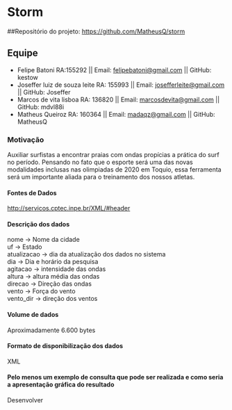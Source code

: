 # Storm
##Repositório do projeto: <https://github.com/MatheusQ/storm>
## Equipe
- Felipe Batoni RA:155292 || Email: felipebatoni@gmail.com || GitHub: kestow
- Joseffer luiz de souza leite RA: 155993 || Email: josefferleite@gmail.com || GitHub: Joseffer
- Marcos de vita lisboa RA: 136820 || Email: marcosdevita@gmail.com || GitHub: mdvl88i
- Matheus Queiroz RA: 160364 || Email: madaqz@gmail.com || GitHub: MatheusQ

### Motivação
  Auxiliar surfistas a encontrar praias com ondas propícias a prática do surf no período. Pensando no fato que o esporte será uma das novas modalidades inclusas nas olimpiadas de 2020 em Toquio, essa ferramenta será um importante aliada para o treinamento dos nossos atletas.

#### Fontes de Dados
<http://servicos.cptec.inpe.br/XML/#header>

#### Descrição dos dados
nome -> Nome da cidade<br/> 
uf -> Estado<br/>
atualizacao -> dia da atualização dos dados no sistema<br/>
dia -> Dia e horário da pesquisa<br/>
agitacao -> intensidade das ondas<br/>
altura -> altura média das ondas<br/>
direcao -> Direção das ondas<br/>
vento -> Força do vento<br/>
vento_dir -> direção dos ventos
  
#### Volume de dados
  Aproximadamente 6.600 bytes
  
#### Formato de disponibilização dos dados
  XML
  
#### Pelo menos um exemplo de consulta que pode ser realizada e como seria a apresentação gráfica do resultado
  Desenvolver

